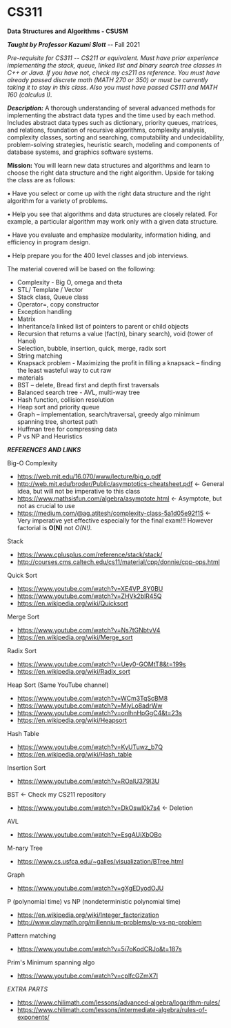 # CS311
**Data Structures and Algorithms - CSUSM**

***Taught by Professor Kazumi Slott*** -- Fall 2021

*Pre-requisite for CS311 -- CS211 or equivalent. Must have prior experience implementing the stack, queue, linked list and binary search
tree classes in C++ or Java. If you have not, check my cs211 as reference. You must have already passed discrete math (MATH 270 or
350) or must be currently taking it to stay in this class. Also you must have passed CS111 and MATH 160
(calculus I).*

***Description:*** A thorough understanding of several advanced methods for implementing the abstract data types and the time used by each method.  Includes abstract data types such as dictionary, priority queues, matrices, and relations, foundation of recursive algorithms, complexity analysis, complexity classes, sorting and searching, computability and undecidability, problem-solving strategies, heuristic search, modeling and components of database systems, and graphics software systems.  

**Mission:** You will learn new data structures and algorithms and learn to choose the right data structure and the right algorithm. Upside for taking the class are as follows: 

 • Have you select or come up with the right data structure and the right algorithm for a variety of
problems.

 • Help you see that algorithms and data structures are closely related. For example, a particular
algorithm may work only with a given data structure.

 • Have you evaluate and emphasize modularity, information hiding, and efficiency in program design.

 • Help prepare you for the 400 level classes and job interviews.

The material covered will be based on the following:
-  Complexity - Big O, omega and theta
-  STL/ Template / Vector
-  Stack class, Queue class
-  Operator=, copy constructor
-  Exception handling
-  Matrix
-  Inheritance/a linked list of pointers to parent or child objects
-  Recursion that returns a value (fact(n), binary search), void (tower of Hanoi)
-  Selection, bubble, insertion, quick, merge, radix sort
-  String matching
-  Knapsack problem - Maximizing the profit in filling a knapsack – finding the least wasteful way to cut raw
-  materials
-  BST – delete, Bread first and depth first traversals
-  Balanced search tree - AVL, multi-way tree
-  Hash function, collision resolution
-  Heap sort and priority queue
-  Graph – implementation, search/traversal, greedy algo minimum spanning tree, shortest path
-  Huffman tree for compressing data
-  P vs NP and Heuristics

***REFERENCES AND LINKS***

Big-O Complexity
  - https://web.mit.edu/16.070/www/lecture/big_o.pdf
  - http://web.mit.edu/broder/Public/asymptotics-cheatsheet.pdf <- General idea, but will not be imperative to this class
  - https://www.mathsisfun.com/algebra/asymptote.html <- Asymptote, but not as crucial to use
  - https://medium.com/@ag.atitesh/complexity-class-5a1d05e92f15 <- Very imperative yet effective especially for the final exam!!! However factorial is **O(N)** not *O(N!).*

Stack
  - https://www.cplusplus.com/reference/stack/stack/
  - http://courses.cms.caltech.edu/cs11/material/cpp/donnie/cpp-ops.html

Quick Sort
  - https://www.youtube.com/watch?v=XE4VP_8Y0BU
  - https://www.youtube.com/watch?v=ZHVk2blR45Q
  - https://en.wikipedia.org/wiki/Quicksort

Merge Sort
  - https://www.youtube.com/watch?v=Ns7tGNbtvV4
  - https://en.wikipedia.org/wiki/Merge_sort

Radix Sort
  - https://www.youtube.com/watch?v=Uey0-GOMtT8&t=199s
  - https://en.wikipedia.org/wiki/Radix_sort

Heap Sort (Same YouTube channel)
  - https://www.youtube.com/watch?v=WCm3TqScBM8
  - https://www.youtube.com/watch?v=MiyLo8adrWw
  - https://www.youtube.com/watch?v=onlhnHpGgC4&t=23s
  - https://en.wikipedia.org/wiki/Heapsort

Hash Table
  - https://www.youtube.com/watch?v=KyUTuwz_b7Q
  - https://en.wikipedia.org/wiki/Hash_table

Insertion Sort
  - https://www.youtube.com/watch?v=ROalU379l3U

BST <- Check my CS211 repository
  - https://www.youtube.com/watch?v=DkOswl0k7s4 <- Deletion

AVL
  - https://www.youtube.com/watch?v=EsgAUiXbOBo

M-nary Tree
  - https://www.cs.usfca.edu/~galles/visualization/BTree.html

Graph
  - https://www.youtube.com/watch?v=gXgEDyodOJU

P (polynomial time) vs NP (nondeterministic polynomial time)
  - https://en.wikipedia.org/wiki/Integer_factorization
  - http://www.claymath.org/millennium-problems/p-vs-np-problem

Pattern matching
  - https://www.youtube.com/watch?v=5i7oKodCRJo&t=187s

Prim's Minimum spanning algo
  - https://www.youtube.com/watch?v=cplfcGZmX7I

*EXTRA PARTS*
  - https://www.chilimath.com/lessons/advanced-algebra/logarithm-rules/
  - https://www.chilimath.com/lessons/intermediate-algebra/rules-of-exponents/

